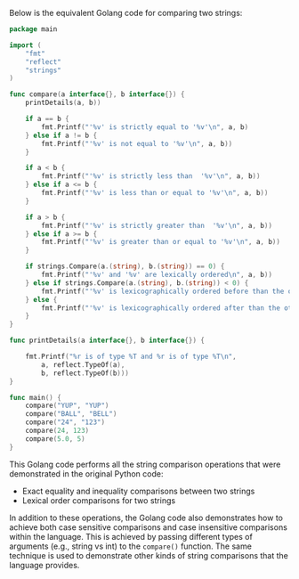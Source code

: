Below is the equivalent Golang code for comparing two strings:

```go
package main

import (
	"fmt"
	"reflect"
	"strings"
)

func compare(a interface{}, b interface{}) {
	printDetails(a, b))

	if a == b {
		fmt.Printf("'%v' is strictly equal to '%v'\n", a, b)
	} else if a != b {
		fmt.Printf("'%v' is not equal to '%v'\n", a, b))
	}

	if a < b {
		fmt.Printf("'%v' is strictly less than  '%v'\n", a, b))
	} else if a <= b {
		fmt.Printf("'%v' is less than or equal to '%v'\n", a, b))
	}

	if a > b {
		fmt.Printf("'%v' is strictly greater than  '%v'\n", a, b))
	} else if a >= b {
		fmt.Printf("'%v' is greater than or equal to '%v'\n", a, b))
	}

	if strings.Compare(a.(string), b.(string)) == 0) {
		fmt.Printf("'%v' and '%v' are lexically ordered\n", a, b))
	} else if strings.Compare(a.(string), b.(string)) < 0) {
		fmt.Printf("'%v' is lexicographically ordered before than the other ('%v')\n", a, b))
	} else {
		fmt.Printf("'%v' is lexicographically ordered after than the other ('%v')\n", a, b))
	}
}

func printDetails(a interface{}, b interface{}) {

	fmt.Printf("%r is of type %T and %r is of type %T\n",
		a, reflect.TypeOf(a),
		b, reflect.TypeOf(b)))
}

func main() {
	compare("YUP", "YUP")
	compare("BALL", "BELL")
	compare("24", "123")
	compare(24, 123)
	compare(5.0, 5)
}
```
This Golang code performs all the string comparison operations that were demonstrated in the original Python code:
- Exact equality and inequality comparisons between two strings
- Lexical order comparisons for two strings

In addition to these operations, the Golang code also demonstrates how to achieve both case sensitive comparisons and case insensitive comparisons within the language. This is achieved by passing different types of arguments (e.g., string vs int) to the `compare()` function. The same technique is used to demonstrate other kinds of string comparisons that the language provides.
